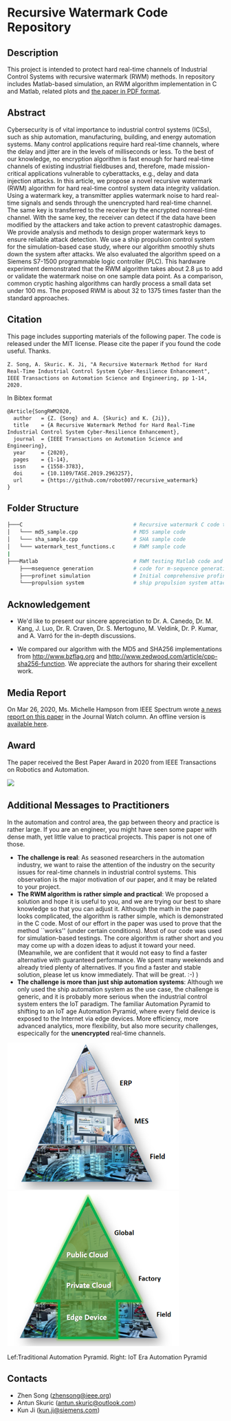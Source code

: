 # Recursive Watermark Code Repository
## Description
This project is intended to protect hard real-time channels of Industrial Control Systems with recursive watermark (RWM) methods. In repository includes Matlab-based simulation, an RWM algorithm implementation in C and Matlab, related plots and [the paper in PDF format](RecursiveWatermarkTASE.pdf).

## Abstract
Cybersecurity is of vital importance to industrial control systems (ICSs), such as ship automation, manufacturing, building, and energy automation systems. Many control applications require hard real-time channels, where the delay and jitter are in the levels of milliseconds or less. To the best of our knowledge, no encryption algorithm is fast enough for hard real-time channels of existing industrial fieldbuses and, therefore, made mission-critical applications vulnerable to cyberattacks, e.g., delay and data injection attacks. In this article, we propose a novel recursive watermark (RWM) algorithm for hard real-time control system data integrity validation. Using a watermark key, a transmitter applies watermark noise to hard real-time signals and sends through the unencrypted hard real-time channel. The same key is transferred to the receiver by the encrypted nonreal-time channel. With the same key, the receiver can detect if the data have been modified by the attackers and take action to prevent catastrophic damages. We provide analysis and methods to design proper watermark keys to ensure reliable attack detection. We use a ship propulsion control system for the simulation-based case study, where our algorithm smoothly shuts down the system after attacks. We also evaluated the algorithm speed on a Siemens S7-1500 programmable logic controller (PLC). This hardware experiment demonstrated that the RWM algorithm takes about 2.8 μs to add or validate the watermark noise on one sample data point. As a comparison, common cryptic hashing algorithms can hardly process a small data set under 100 ms. The proposed RWM is about 32 to 1375 times faster than the standard approaches.

## Citation
This page includes supporting materials of the following paper. The code is released under the MIT license. Please cite the paper if you found the code useful. Thanks.

```
Z. Song, A. Skuric. K. Ji, "A Recursive Watermark Method for Hard Real-Time Industrial Control System Cyber-Resilience Enhancement", IEEE Transactions on Automation Science and Engineering, pp 1-14, 2020.
```

In Bibtex format

```
@Article{SongRWM2020,
  author   = {Z. {Song} and A. {Skuric} and K. {Ji}},
  title    = {A Recursive Watermark Method for Hard Real-Time Industrial Control System Cyber-Resilience Enhancement},
  journal  = {IEEE Transactions on Automation Science and Engineering},
  year     = {2020},
  pages    = {1-14},
  issn     = {1558-3783},
  doi      = {10.1109/TASE.2019.2963257},
  url      = {https://github.com/robot007/recursive_watermark}
}
```

## Folder Structure
```bash
├───C                                    # Recursive watermark C code testing implementaiton
│   └─── md5_sample.cpp                  # MD5 sample code
│   └─── sha_sample.cpp                  # SHA sample code
│   └─── watermark_test_functions.c      # RWM sample code
|
├───Matlab                               # RWM testing Matlab code and simulations
    ├───msequence generation             # code for m-sequence generation and primitive polynomial search
    ├───profinet simulation              # Initial comprehensive profinet simulation - not used in paper
    └───propulsion system                # ship propulsion system attack simulation - Used in paper
```

## Acknowledgement
* We'd like to present our sincere appreciation to Dr. A. Canedo, Dr. M. Kang, J. Luo, Dr. R. Craven, Dr. S. Mertoguno, M. Veldink, Dr. P. Kumar, and A. Varró for the in-depth discussions.

* We compared our algorithm with the MD5 and SHA256 implementations from 
http://www.bzflag.org and http://www.zedwood.com/article/cpp-sha256-function. We appreciate the authors for sharing their excellent work.

## Media Report
On Mar 26, 2020, Ms. Michelle Hampson from IEEE Spectrum wrote [a news report on this paper](https://spectrum.ieee.org/tech-talk/telecom/security/new-approach-protects-power-plants-other-major-control-systems-from-hacking) in the Journal Watch column. An offline version is [available here](SpectrumNewsRWM.pdf). 

## Award
The paper received the Best Paper Award in 2020 from IEEE Transactions on Robotics and Automation.

<img src="https://github.com/user-attachments/assets/23248bda-e6e5-4891-a5c0-c9ab11c2d067" width="300">


## Additional Messages to Practitioners
In the automation and control area, the gap between theory and practice is rather large. If you are an engineer, you might have seen some paper with dense math, yet little value to practical projects. This paper is not one of those.
* **The challenge is real**: As seasoned researchers in the automation industry, we want to raise the attention of the industry on the security issues for real-time channels in industrial control systems. This observation is the major motivation of our paper, and it may be related to your project. 
* **The RWM algorithm is rather simple and practical**: We proposed a solution and hope it is useful to you, and we are trying our best to share knowledge so that you can adjust it. Although the math in the paper looks complicated, the algorithm is rather simple, which is demonstrated in the C code. Most of our effort in the paper was used to prove that the method ``works'' (under certain conditions). Most of our code was used for simulation-based testings. The core algorithm is rather short and you may come up with a dozen ideas to adjust it toward your need. (Meanwhile, we are confident that it would not easy to find a faster alternative with guaranteed performance. We spent many weekends and already tried plenty of alternatives. If you find a faster and stable solution, please let us know immediately. That will be great. :-) )
* **The challenge is more than just ship automation systems**: Although we only used the ship automation system as the use case, the challenge is generic, and it is probably more serious when the industrial control system enters the IoT paradigm. The familiar Automation Pyramid to shifting to an IoT age Automation Pyramid, where every field device is exposed to the Internet via edge devices. More efficiency, more advanced analytics, more flexibility, but also more security challenges, especically for the **unencrypted** real-time channels.

<p>
    <img src="img/automation.png" width=400px> <img src="img/IoTPyramid.png" width=400px>
    <p>Lef:Traditional Automation Pyramid. Right: IoT Era Automation Pyramid</p>
</p>

## Contacts
* Zhen Song (zhensong@ieee.org)
* Antun Skuric (antun.skuric@outlook.com)
* Kun Ji (kun.ji@siemens.com)
